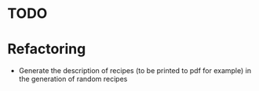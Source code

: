TODO
====

# Refactoring

* Generate the description of recipes (to be printed to pdf for example) in the generation of random recipes